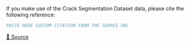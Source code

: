If you make use of the Crack Segmentation Dataset data, please cite the following reference:

``` bibtex
PASTE HERE CUSTOM CITATION FROM THE SOURCE URL
```

[🔗 Source](https://www.kaggle.com/datasets/lakshaymiddha/crack-segmentation-dataset)